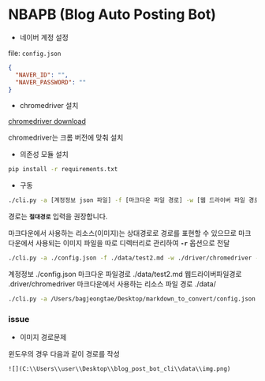 # NBAPB (Blog Auto Posting Bot)

* 네이버 계정 설정

file: `config.json`

```json
{
  "NAVER_ID": "",
  "NAVER_PASSWORD": ""
}

```

* chromedriver 설치

[chromedriver download](https://sites.google.com/a/chromium.org/chromedriver/downloads)

chromedriver는 크롬 버전에 맞춰 설치

* 의존성 모듈 설치

```bash
pip install -r requirements.txt
```

* 구동

```bash
./cli.py -a [계정정보 json 파일] -f [마크다운 파일 경로] -w [웹 드라이버 파일 경로] -r [-f 인자로 전달한 파일에서 사용하는 리소스 파일 경로] start
```

경로는 **`절대경로`** 입력을 권장합니다.

마크다운에서 사용하는 리소스(이미지)는 상대경로로 경로를 표현할 수 있으므로 마크다운에서 사용되는 이미지 파일을 따로 디렉터리로 관리하여 **`-r`** 옵션으로 전달

```bash
./cli.py -a ./config.json -f ./data/test2.md -w ./driver/chromedriver -r ./data/ start
```

계정정보 ./config.json
마크다운 파일경로 ./data/test2.md
웹드라이버파일경로 .driver/chromedriver
마크다운에서 사용하는 리소스 파일 경로 ./data/

```bash
./cli.py -a /Users/bagjeongtae/Desktop/markdown_to_convert/config.json -f /Users/bagjeongtae/Desktop/markdown_to_convert/data/test1.md -w /Users/bagjeongtae/Desktop/markdown_to_convert/driver/chromedriver -r /Users/bagjeongtae/Desktop/markdown_to_convert/data/ start
```



### issue

* 이미지 경로문제

윈도우의 경우 다음과 같이 경로를 작성

```
![](C:\\Users\\user\\Desktop\\blog_post_bot_cli\\data\\img.png)
```